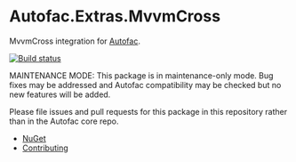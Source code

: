 # Autofac.Extras.MvvmCross

MvvmCross integration for [Autofac](https://autofac.org).

[![Build status](https://ci.appveyor.com/api/projects/status/bg69gsksk4nxawso?svg=true)](https://ci.appveyor.com/project/Autofac/autofac-extras-mvvmcross)

MAINTENANCE MODE: This package is in maintenance-only mode. Bug fixes may be addressed and Autofac compatibility may be checked but no new features will be added.

Please file issues and pull requests for this package in this repository rather than in the Autofac core repo.

- [NuGet](https://www.nuget.org/packages/Autofac.Extras.MvvmCross)
- [Contributing](https://autofac.readthedocs.io/en/latest/contributors.html)
